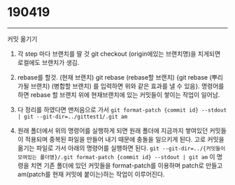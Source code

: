 # 190419

---

커밋 옮기기

1. 각 step 마다 브랜치를 딸 것 git checkout (origin에있는 브랜치명)을 치게되면 로컬에도 브랜치가 생김.
2. rebase를 할것.
   (현재 브랜치) git rebase (rebase할 브랜치)
   {git rebase (뿌리가될 브랜치) (병합할 브랜치) 를 입력하면 위와 같은 효과를 낼 수 있음}.
   명령어를 하면 rebase 할 브랜치 위에 현재브랜치에 있는 커밋들이 쌓이는 작업이 일어남.
3. 다 정리를 하였다면 맨처음으로 가서
   `git format-patch {commit id} --stdout | git --git-dir=../gittest1/.git am`

4. 원래 폴더에서 위의 명령어를 실행하게 되면 원래 폴더에 지금까지 쌓여있던 커밋들이 적용되며 중복된 파일을 만들어 내기 때문에 충돌을 일으키게 된다. 고로 커밋을 옮기는 파일로 가서 아래의 명령어를 실행하면 된다.
   `git --git-dir=../{커밋들이 모여있는 폴더명}/.git format-patch {commit id} --stdout | git am`
   이 명령을 치면 기존 폴더에 있던 커밋들을 format-patch를 이용하며 patch로 만들고 am(patch를 현재 커밋에 붙이는)하는 작업이 이루어진다.